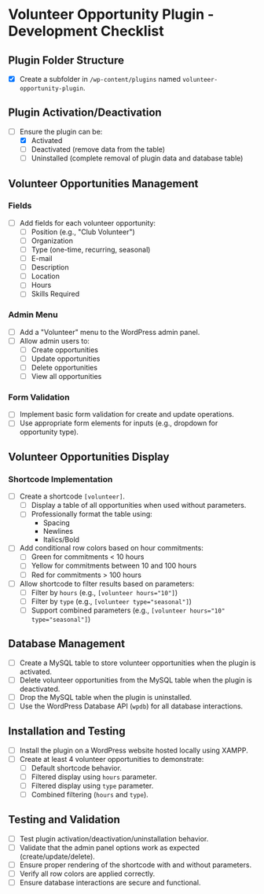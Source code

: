 # Volunteer Opportunity Plugin - Development Checklist

## Plugin Folder Structure

- [x] Create a subfolder in `/wp-content/plugins` named `volunteer-opportunity-plugin`.

## Plugin Activation/Deactivation

- [ ] Ensure the plugin can be:
  - [X] Activated
  - [ ] Deactivated (remove data from the table)
  - [ ] Uninstalled (complete removal of plugin data and database table)

## Volunteer Opportunities Management

### Fields
- [ ] Add fields for each volunteer opportunity:
  - [ ] Position (e.g., "Club Volunteer")
  - [ ] Organization
  - [ ] Type (one-time, recurring, seasonal)
  - [ ] E-mail
  - [ ] Description
  - [ ] Location
  - [ ] Hours
  - [ ] Skills Required

### Admin Menu
- [ ] Add a "Volunteer" menu to the WordPress admin panel.
- [ ] Allow admin users to:
  - [ ] Create opportunities
  - [ ] Update opportunities
  - [ ] Delete opportunities
  - [ ] View all opportunities

### Form Validation
- [ ] Implement basic form validation for create and update operations.
- [ ] Use appropriate form elements for inputs (e.g., dropdown for opportunity type).

## Volunteer Opportunities Display

### Shortcode Implementation
- [ ] Create a shortcode `[volunteer]`.
  - [ ] Display a table of all opportunities when used without parameters.
  - [ ] Professionally format the table using:
    - Spacing
    - Newlines
    - Italics/Bold
- [ ] Add conditional row colors based on hour commitments:
  - [ ] Green for commitments < 10 hours
  - [ ] Yellow for commitments between 10 and 100 hours
  - [ ] Red for commitments > 100 hours
- [ ] Allow shortcode to filter results based on parameters:
  - [ ] Filter by `hours` (e.g., `[volunteer hours="10"]`)
  - [ ] Filter by `type` (e.g., `[volunteer type="seasonal"]`)
  - [ ] Support combined parameters (e.g., `[volunteer hours="10" type="seasonal"]`)

## Database Management

- [ ] Create a MySQL table to store volunteer opportunities when the plugin is activated.
- [ ] Delete volunteer opportunities from the MySQL table when the plugin is deactivated.
- [ ] Drop the MySQL table when the plugin is uninstalled.
- [ ] Use the WordPress Database API (`wpdb`) for all database interactions.

## Installation and Testing

- [ ] Install the plugin on a WordPress website hosted locally using XAMPP.
- [ ] Create at least 4 volunteer opportunities to demonstrate:
  - [ ] Default shortcode behavior.
  - [ ] Filtered display using `hours` parameter.
  - [ ] Filtered display using `type` parameter.
  - [ ] Combined filtering (`hours` and `type`).

## Testing and Validation

- [ ] Test plugin activation/deactivation/uninstallation behavior.
- [ ] Validate that the admin panel options work as expected (create/update/delete).
- [ ] Ensure proper rendering of the shortcode with and without parameters.
- [ ] Verify all row colors are applied correctly.
- [ ] Ensure database interactions are secure and functional.
